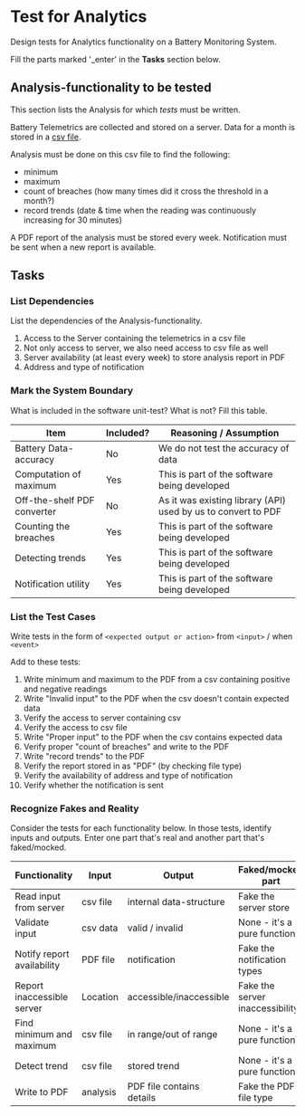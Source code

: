 # Test for Analytics

Design tests for Analytics functionality on a Battery Monitoring System.

Fill the parts marked '_enter' in the **Tasks** section below.

## Analysis-functionality to be tested

This section lists the Analysis for which _tests_ must be written.

Battery Telemetrics are collected and stored on a server.
Data for a month is stored in a [csv file](https://en.wikipedia.org/wiki/Comma-separated_values).

Analysis must be done on this csv file to find the following:
- minimum
- maximum
- count of breaches (how many times did it cross the threshold in a month?)
- record trends (date & time when the reading was continuously increasing for 30 minutes)

A PDF report of the analysis must be stored every week.
Notification must be sent when a new report is available.

## Tasks

### List Dependencies

List the dependencies of the Analysis-functionality.

1. Access to the Server containing the telemetrics in a csv file
2. Not only access to server, we also need access to csv file as well
3. Server availability (at least every week) to store analysis report in PDF 
4. Address and type of notification


### Mark the System Boundary

What is included in the software unit-test? What is not? Fill this table.

| Item                      | Included?     | Reasoning / Assumption
|---------------------------|---------------|---
Battery Data-accuracy       | No            | We do not test the accuracy of data
Computation of maximum      | Yes           | This is part of the software being developed
Off-the-shelf PDF converter | No			| As it was existing library (API) used by us to convert to PDF
Counting the breaches       | Yes		 	| This is part of the software being developed
Detecting trends            | Yes 			| This is part of the software being developed
Notification utility        | Yes 			| This is part of the software being developed

### List the Test Cases

Write tests in the form of `<expected output or action>` from `<input>` / when `<event>`

Add to these tests:

1. Write minimum and maximum to the PDF from a csv containing positive and negative readings
2. Write "Invalid input" to the PDF when the csv doesn't contain expected data
3. Verify the access to server containing csv
4. Verify the access to csv file
5. Write "Proper input" to the PDF when the csv contains expected data
6. Verify proper "count of breaches" and write to the PDF
7. Write "record trends" to the PDF
8. Verify the report stored in as "PDF" (by checking file type)
9. Verify the availability of address and type of notification
10. Verify whether the notification is sent 

### Recognize Fakes and Reality

Consider the tests for each functionality below.
In those tests, identify inputs and outputs.
Enter one part that's real and another part that's faked/mocked.

| Functionality            | Input        | Output                      | Faked/mocked part
|--------------------------|--------------|-----------------------------|---
Read input from server     | csv file     | internal data-structure     | Fake the server store
Validate input             | csv data     | valid / invalid             | None - it's a pure function
Notify report availability | PDF file	  | notification                | Fake the notification types
Report inaccessible server | Location	  | accessible/inaccessible     | Fake the server inaccessibility
Find minimum and maximum   | csv file	  | in range/out of range       | None - it's a pure function
Detect trend               | csv file 	  | stored trend                | None - it's a pure function
Write to PDF               | analysis	  | PDF file contains details   | Fake the PDF file type 
